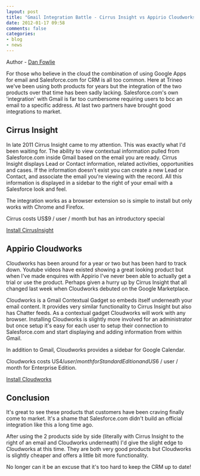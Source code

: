 ```yaml
---
layout: post
title: "Gmail Integration Battle - Cirrus Insight vs Appirio Cloudworks"
date: 2012-01-17 09:58
comments: false
categories: 
- blog
- news
---
```


Author - [Dan Fowlie](http://trineo.co.nz/crew.html#df)

For those who believe in the cloud the combination of using Google Apps for email and Salesforce.com for CRM is all too common. Here at Trineo we've been using both products for years but the integration of the two products over that time has been sadly lacking. Salesforce.com's own 'integration' with Gmail is far too cumbersome requiring users to bcc an email to a specific address. At last two partners have brought good integrations to market.

Cirrus Insight
--------------

In late 2011 Cirrus Insight came to my attention. This was exactly what I'd been waiting for. The ability to view contextual information pulled from Salesforce.com inside Gmail based on the email you are ready. Cirrus Insight displays Lead or Contact information, related activities, opportunities and cases. If the information doesn't exist you can create a new Lead or Contact, and associate the email you're viewing with the record. All this information is displayed in a sidebar to the right of your email with a Salesforce look and feel.

The integration works as a browser extension so is simple to install but only works with Chrome and Firefox.

Cirrus costs US$9 / user / month but has an introductory special

[Install CirrusInsight](http://www.cirrusinsight.com/)


Appirio Cloudworks
------------------

Cloudworks has been around for a year or two but has been hard to track down. Youtube videos have existed showing a great looking product but when I've made enquires with Appirio I've never been able to actually get a trial or use the product. Perhaps given a hurry up by Cirrus Insight that all changed last week when Cloudworks debuted on the Google Marketplace.

Cloudworks is a Gmail Contextual Gadget so embeds itself underneath your email content. It provides very similar functionality to Cirrus Insight but also has Chatter feeds. As a contextual gadget Cloudworks will work with any browser. Installing Cloudworks is slightly more involved for an administrator but once setup it's easy for each user to setup their connection to Salesforce.com and start displaying and adding information from within Gmail.

In addition to Gmail, Cloudworks provides a sidebar for Google Calendar.

Cloudworks costs US$4 / user / month for Standard Edition and US$6 / user / month for Enterprise Edition.

[Install Cloudworks](https://www.google.com/enterprise/marketplace/viewListing?productListingId=77+1312804298559105341&pli=1)


Conclusion
----------

It's great to see these products that customers have been craving finally come to market. It's a shame that Salesforce.com didn't build an official integration like this a long time ago.

After using the 2 products side by side (literally with Cirrus Insight to the right of an email and Cloudworks underneath) I'd give the slight edge to Cloudworks at this time. They are both very good products but Cloudworks is slightly cheaper and offers a little bit more functionality.

No longer can it be an excuse that it's too hard to keep the CRM up to date!